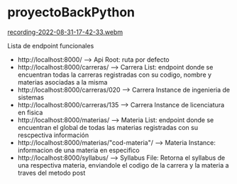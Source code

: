 # proyectoBackPython
[recording-2022-08-31-17-42-33.webm](https://user-images.githubusercontent.com/90810310/187797765-64a6bb18-f887-4ce3-9bd0-66a3d76c334d.webm)

Lista de endpoint funcionales
- http://localhost:8000/ --> Api Root: ruta por defecto
- http://localhost:8000/carreras/ --> Carrera List: endpoint donde se encuentran todas la carreras registradas con su codigo, nombre y materias asociadas a la misma
- http://localhost:8000/carreras/020 --> Carrera Instance de ingenieria de sistemas
- http://localhost:8000/carreras/135 --> Carrera Instance de licenciatura en fisica
- http://localhost:8000/materias/ --> Materia List: endpoint donde se encuentran el global de todas las materias registradas con su rescpectiva información
- http://localhost:8000/materias/"cod-materia"/ --> Materia Instance: informacion de una materia en especifico
- http://localhost:8000/syllabus/ --> Syllabus File: Retorna el syllabus de una respectiva materia, enviandole el codigo de la carrera y la materia a traves del metodo post
